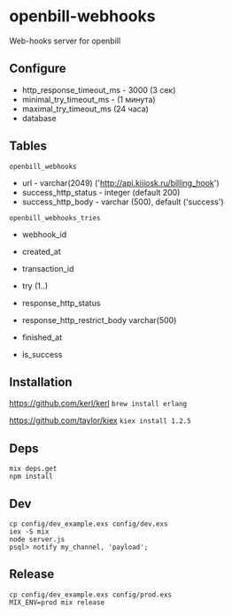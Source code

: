 # openbill-webhooks

Web-hooks server for openbill


## Configure

* http_response_timeout_ms - 3000 (3 сек)
* minimal_try_timeout_ms - (1 минута)
* maximal_try_timeout_ms (24 часа)
* database

## Tables

`openbill_webhooks`

* url - varchar(2049) ('http://api.kiiiosk.ru/billing_hook')
* success_http_status - integer (default 200)
* success_http_body - varchar (500), default ('success')

`openbill_webhooks_tries`

* webhook_id
* created_at
* transaction_id
* try (1..)

* response_http_status
* response_http_restrict_body varchar(500)
* finished_at

* is_success

## Installation
https://github.com/kerl/kerl
`brew install erlang`

https://github.com/taylor/kiex
`kiex install 1.2.5`

## Deps
```
mix deps.get
npm install
```

## Dev
```
cp config/dev_example.exs config/dev.exs
iex -S mix
node server.js
psql> notify my_channel, 'payload';
```

## Release
```
cp config/dev_example.exs config/prod.exs
MIX_ENV=prod mix release
```
